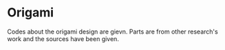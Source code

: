 # Origami
Codes about the origami design are gievn. 
Parts are from other research's work and the sources have been given.
